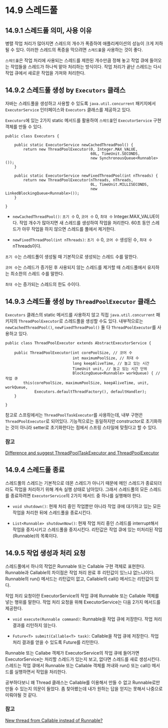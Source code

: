 # 14.9 스레드풀

## 14.9.1 스레드풀 의미, 사용 이유

병렬 작업 처리가 많아지면 스레드의 개수가 폭증하여 애플리케이션의 성능이 크게 저하될 수 있다. 이러한 스레드의 폭증을 막으려면 `스레드풀`을 사용하는 것이 좋다.

`스레드풀`은 작업 처리에 사용되는 스레드를 제한된 개수만큼 정해 놓고 작업 큐에 들어오는 작업들을 스레드가 하나씩 맡아 처리하는 방식이다. 작업 처리가 끝난 스레드는 다시 작업 큐에서 새로운 작업을 가져와 처리한다.

## 14.9.2 스레드풀 생성 by `Executors` 클래스

자바는 스레드풀을 생성하고 사용할 수 있도록 `java.util.concurrent` 패키지에서 `ExecutorService` 인터페이스와 `Executors` 클래스를 제공하고 있다.

`Executors`에 있는 2가지 static 메서드를 활용하여 `스레드풀`인 `ExecutorService` 구현 객체를 만들 수 있다.

```
public class Executors {

    public static ExecutorService newCachedThreadPool() {
        return new ThreadPoolExecutor(0, Integer.MAX_VALUE,
                                      60L, TimeUnit.SECONDS,
                                      new SynchronousQueue<Runnable>());
    }

    public static ExecutorService newFixedThreadPool(int nThreads) {
        return new ThreadPoolExecutor(nThreads, nThreads,
                                      0L, TimeUnit.MILLISECONDS,
                                      new LinkedBlockingQueue<Runnable>());
    }

}
```

- `newCachedThreadPool()`: `초기 수` 0, `코어 수` 0, `최대 수` Integer.MAX_VALUE이다. 작업 개수가 많아지면 새 스레드를 생성하여 작업을 처리한다. 60초 동안 스레드가 아무 작업을 하지 않으면 스레드를 풀에서 제거한다.

- `newFixedThreadPool(int nThreads)`: `초기 수` 0, `코어 수` 생성된 수, `최대 수` nThreads이다.

`초기 수`는 스레드풀이 생성될 때 기본적으로 생성되는 스레드 수를 말한다.

`코어 수`는 스레드가 증가된 후 사용되지 않는 스레드를 제거할 때 스레드풀에서 유지하는 최소한의 스레드 수를 말한다.

`최대 수`는 증가되는 스레드의 한도 수이다.

## 14.9.3 스레드풀 생성 by `ThreadPoolExecutor` 클래스

`Executors` 클래스의 static 메서드를 사용하지 않고 직접 `java.util.concurrent` 패키지의 `ThreadPoolExecutor`로 스레드풀을 생성할 수도 있다. 내부적으로는 `newCachedThreadPool()`, `newFixedThreadPool()` 둘 다 `ThreadPoolExecutor`를 사용하고 있다.

```
public class ThreadPoolExecutor extends AbstractExecutorService {

    public ThreadPoolExecutor(int corePoolSize, // 코어 수
                              int maximumPoolSize, // 최대 수
                              long keepAliveTime, // 놀고 있는 시간
                              TimeUnit unit, // 놀고 있는 시간 단위
                              BlockingQueue<Runnable> workQueue) { // 작업 큐
        this(corePoolSize, maximumPoolSize, keepAliveTime, unit, workQueue,
             Executors.defaultThreadFactory(), defaultHandler);
    }

}
```

참고로 스프링에서는 `ThreadPoolTaskExecutor`를 사용하는데, 내부 구현은 `ThreadPoolExecutor`로 되어있다. 기능적으로는 동일하지만 constructor로 초기화하는 것이 아니라 setter로 초기화한다는 점에서 스프링 스타일에 맞췄다고 할 수 있다.

### 참고

[Difference and suggest ThreadPoolTaskExecutor and ThreadPoolExecutor](https://stackoverflow.com/questions/39934115/difference-and-suggest-threadpooltaskexecutor-and-threadpoolexecutor)

## 14.9.4 스레드풀 종료

스레드풀의 스레드는 기본적으로 데몬 스레드가 아니기 때문에 메인 스레드가 종료되더라도 작업을 처리하기 위해 계속 실행 상태로 남아있다. 그래서 스레드풀의 모든 스레드를 종료하려면 `ExecutorService`의 2가지 메서드 중 하나를 실행해야 한다.

- `void shutdown()`: 현재 처리 중인 작업뿐만 아니라 작업 큐에 대기하고 있는 모든 작업을 처리한 뒤에 스레드풀을 종료시킨다.

- `List<Runnable> shutdownNow()`: 현재 작업 처리 중인 스레드를 interrupt해서 작업을 중지시키고 스레드풀을 중지시킨다. 리턴값은 작업 큐에 있는 미처리된 작업 (Runnable)의 목록이다.

## 14.9.5 작업 생성과 처리 요청

스레드풀에서 하나의 작업은 Runnable 또는 Callable 구현 객체로 표현한다. Runnable과 Callable의 차이점은 작업 처리 완료 후 리턴값이 있느냐 없느냐이다. Runnable의 run() 메서드는 리턴값이 없고, Callable의 call() 메서드는 리턴값이 있다.

작업 처리 요청이란 ExecutorService의 작업 큐에 Runnable 또는 Callable 객체를 넣는 행위를 말한다. 작업 처리 요청을 위해 ExecutorService는 다음 2가지 메서드를 제공한다.

- `void execute(Runnable command)`: Runnable을 작업 큐에 저장한다. 작업 처리 결과를 리턴하지 않는다.

- `Future<T> submit(Callable<T> task)`: Callable을 작업 큐에 저장한다. 작업 처리 결과를 얻을 수 있도록 Future를 리턴한다.

Runnable 또는 Callabe 객체가 ExecutorService의 작업 큐에 들어가면 ExecutorService는 처리할 스레드가 있는지 보고, 없다면 스레드를 새로 생성시킨다. 스레드는 작업 큐에서 Runnable 또는 Callable 객체를 꺼내와 run() 또는 call() 메서드를 실행하면서 작업을 처리한다.

공부하다보니 왜 Thread 클래스는 Callable를 이용해서 만들 수 없고 Runnable로만 만들 수 있는지 의문이 들었다. 좀 찾아봤는데 내가 원하는 답을 얻지는 못해서 나중으로 미뤄야될 것 같다.

### 참고

[New thread from Callable instead of Runnable?](https://stackoverflow.com/questions/52258277/new-thread-from-callable-instead-of-runnable)
